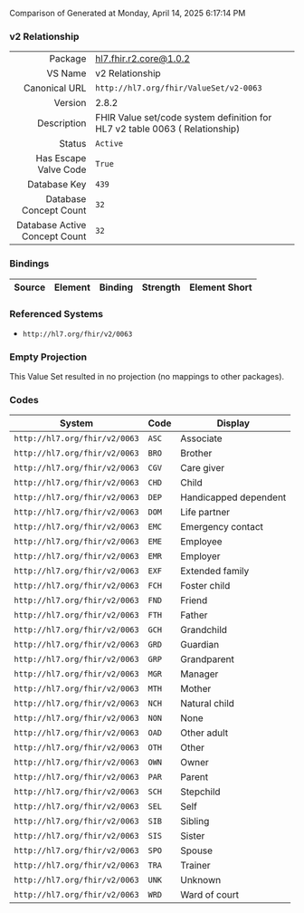 Comparison of 
Generated at Monday, April 14, 2025 6:17:14 PM

### v2 Relationship

|      |     |
| ---: | --- |
| Package | hl7.fhir.r2.core@1.0.2 |
| VS Name | v2 Relationship |
| Canonical URL | `http://hl7.org/fhir/ValueSet/v2-0063` |
| Version | 2.8.2 |
| Description | FHIR Value set/code system definition for HL7 v2 table 0063 ( Relationship) |
| Status | `Active` |
| Has Escape Valve Code | `True` |
| Database Key | `439` |
| Database Concept Count | `32` |
| Database Active Concept Count | `32` |
### Bindings

| Source | Element | Binding | Strength | Element Short |
| ------ | ------- | ------- | -------- | ------------- |

### Referenced Systems

* `http://hl7.org/fhir/v2/0063`
### Empty Projection

This Value Set resulted in no projection (no mappings to other packages).

### Codes

| System | Code | Display |
| ------ | ---- | ------- |
| `http://hl7.org/fhir/v2/0063` | `ASC` | Associate |
| `http://hl7.org/fhir/v2/0063` | `BRO` | Brother |
| `http://hl7.org/fhir/v2/0063` | `CGV` | Care giver |
| `http://hl7.org/fhir/v2/0063` | `CHD` | Child |
| `http://hl7.org/fhir/v2/0063` | `DEP` | Handicapped dependent |
| `http://hl7.org/fhir/v2/0063` | `DOM` | Life partner |
| `http://hl7.org/fhir/v2/0063` | `EMC` | Emergency contact |
| `http://hl7.org/fhir/v2/0063` | `EME` | Employee |
| `http://hl7.org/fhir/v2/0063` | `EMR` | Employer |
| `http://hl7.org/fhir/v2/0063` | `EXF` | Extended family |
| `http://hl7.org/fhir/v2/0063` | `FCH` | Foster child |
| `http://hl7.org/fhir/v2/0063` | `FND` | Friend |
| `http://hl7.org/fhir/v2/0063` | `FTH` | Father |
| `http://hl7.org/fhir/v2/0063` | `GCH` | Grandchild |
| `http://hl7.org/fhir/v2/0063` | `GRD` | Guardian |
| `http://hl7.org/fhir/v2/0063` | `GRP` | Grandparent |
| `http://hl7.org/fhir/v2/0063` | `MGR` | Manager |
| `http://hl7.org/fhir/v2/0063` | `MTH` | Mother |
| `http://hl7.org/fhir/v2/0063` | `NCH` | Natural child |
| `http://hl7.org/fhir/v2/0063` | `NON` | None |
| `http://hl7.org/fhir/v2/0063` | `OAD` | Other adult |
| `http://hl7.org/fhir/v2/0063` | `OTH` | Other |
| `http://hl7.org/fhir/v2/0063` | `OWN` | Owner |
| `http://hl7.org/fhir/v2/0063` | `PAR` | Parent |
| `http://hl7.org/fhir/v2/0063` | `SCH` | Stepchild |
| `http://hl7.org/fhir/v2/0063` | `SEL` | Self |
| `http://hl7.org/fhir/v2/0063` | `SIB` | Sibling |
| `http://hl7.org/fhir/v2/0063` | `SIS` | Sister |
| `http://hl7.org/fhir/v2/0063` | `SPO` | Spouse |
| `http://hl7.org/fhir/v2/0063` | `TRA` | Trainer |
| `http://hl7.org/fhir/v2/0063` | `UNK` | Unknown |
| `http://hl7.org/fhir/v2/0063` | `WRD` | Ward of court |
